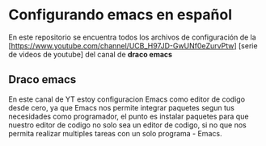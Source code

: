 # Configurando emacs en español #
En este repositorio se encuentra todos los archivos de configuración de la [https://www.youtube.com/channel/UCB_H97JD-GwUNf0eZurvPtw] [serie de videos de youtube] del canal de **draco emacs**

## Draco emacs ##

En este canal de YT estoy configuracion Emacs como editor de codigo desde cero, ya que Emacs nos permite integrar paquetes segun tus
necesidades como programador, el punto es instalar paquetes para que nuestro editor de codigo no solo sea un editor de codigo, si no
que nos permita realizar multiples tareas con un solo programa - Emacs.
